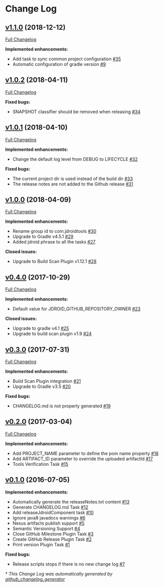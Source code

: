 # Change Log

## [v1.1.0](https://github.com/maxirosson/jdroid-component-builder/tree/v1.1.0) (2018-12-12)
[Full Changelog](https://github.com/maxirosson/jdroid-component-builder/compare/v1.0.2...v1.1.0)

**Implemented enhancements:**

- Add task to sync common project configuration [\#35](https://github.com/maxirosson/jdroid-component-builder/issues/35)
- Automatic configuration of gradle version [\#9](https://github.com/maxirosson/jdroid-component-builder/issues/9)

## [v1.0.2](https://github.com/maxirosson/jdroid-component-builder/tree/v1.0.2) (2018-04-11)
[Full Changelog](https://github.com/maxirosson/jdroid-component-builder/compare/v1.0.1...v1.0.2)

**Fixed bugs:**

- SNAPSHOT classifier should be removed when releasing [\#34](https://github.com/maxirosson/jdroid-component-builder/issues/34)

## [v1.0.1](https://github.com/maxirosson/jdroid-component-builder/tree/v1.0.1) (2018-04-10)
[Full Changelog](https://github.com/maxirosson/jdroid-component-builder/compare/v1.0.0...v1.0.1)

**Implemented enhancements:**

- Change the default log level from DEBUG to LIFECYCLE [\#32](https://github.com/maxirosson/jdroid-component-builder/issues/32)

**Fixed bugs:**

- The current project dir is used instead of the build dir [\#33](https://github.com/maxirosson/jdroid-component-builder/issues/33)
- The release notes are not added to the Github release [\#31](https://github.com/maxirosson/jdroid-component-builder/issues/31)

## [v1.0.0](https://github.com/maxirosson/jdroid-component-builder/tree/v1.0.0) (2018-04-09)
[Full Changelog](https://github.com/maxirosson/jdroid-component-builder/compare/v0.4.0...v1.0.0)

**Implemented enhancements:**

- Rename group id to com.jdroidtools [\#30](https://github.com/maxirosson/jdroid-component-builder/issues/30)
- Upgrade to Gradle v4.5.1 [\#29](https://github.com/maxirosson/jdroid-component-builder/issues/29)
- Added jdroid phrase to all the tasks [\#27](https://github.com/maxirosson/jdroid-component-builder/issues/27)

**Closed issues:**

- Upgrade to Build Scan Plugin v1.12.1 [\#28](https://github.com/maxirosson/jdroid-component-builder/issues/28)

## [v0.4.0](https://github.com/maxirosson/jdroid-component-builder/tree/v0.4.0) (2017-10-29)
[Full Changelog](https://github.com/maxirosson/jdroid-component-builder/compare/v0.3.0...v0.4.0)

**Implemented enhancements:**

- Default value for JDROID\_GITHUB\_REPOSITORY\_OWNER [\#23](https://github.com/maxirosson/jdroid-component-builder/issues/23)

**Closed issues:**

- Upgrade to gradle v4.1 [\#25](https://github.com/maxirosson/jdroid-component-builder/issues/25)
- Upgrade to build scan plugin v1.9 [\#24](https://github.com/maxirosson/jdroid-component-builder/issues/24)

## [v0.3.0](https://github.com/maxirosson/jdroid-component-builder/tree/v0.3.0) (2017-07-31)
[Full Changelog](https://github.com/maxirosson/jdroid-component-builder/compare/v0.2.0...v0.3.0)

**Implemented enhancements:**

- Build Scan Plugin integration [\#21](https://github.com/maxirosson/jdroid-component-builder/issues/21)
- Upgrade to Gradle v3.5 [\#20](https://github.com/maxirosson/jdroid-component-builder/issues/20)

**Fixed bugs:**

- CHANGELOG.md is not properly generated [\#19](https://github.com/maxirosson/jdroid-component-builder/issues/19)

## [v0.2.0](https://github.com/maxirosson/jdroid-component-builder/tree/v0.2.0) (2017-03-04)
[Full Changelog](https://github.com/maxirosson/jdroid-component-builder/compare/v0.1.0...v0.2.0)

**Implemented enhancements:**

- Add PROJECT\_NAME parameter to define the pom name property [\#18](https://github.com/maxirosson/jdroid-component-builder/issues/18)
- Add ARTIFACT\_ID parameter to override the uploaded artifactId [\#17](https://github.com/maxirosson/jdroid-component-builder/issues/17)
- Tools Verification Task [\#15](https://github.com/maxirosson/jdroid-component-builder/issues/15)

## [v0.1.0](https://github.com/maxirosson/jdroid-component-builder/tree/v0.1.0) (2016-07-05)
**Implemented enhancements:**

- Automatically generate the releaseNotes.txt content  [\#13](https://github.com/maxirosson/jdroid-component-builder/issues/13)
- Generate CHANGELOG.md Task [\#12](https://github.com/maxirosson/jdroid-component-builder/issues/12)
- Add releaseJdroidComponent task [\#10](https://github.com/maxirosson/jdroid-component-builder/issues/10)
- Ignore java8 javadocs warnings [\#6](https://github.com/maxirosson/jdroid-component-builder/issues/6)
- Nexus artifacts publish support [\#5](https://github.com/maxirosson/jdroid-component-builder/issues/5)
- Semantic Versioning Support [\#4](https://github.com/maxirosson/jdroid-component-builder/issues/4)
- Close GitHub Milestone Plugin Task [\#3](https://github.com/maxirosson/jdroid-component-builder/issues/3)
- Create GitHub Release Plugin Task [\#2](https://github.com/maxirosson/jdroid-component-builder/issues/2)
- Print version Plugin Task [\#1](https://github.com/maxirosson/jdroid-component-builder/issues/1)

**Fixed bugs:**

- Release scripts stops if there is no new change log [\#7](https://github.com/maxirosson/jdroid-component-builder/issues/7)



\* *This Change Log was automatically generated by [github_changelog_generator](https://github.com/skywinder/Github-Changelog-Generator)*